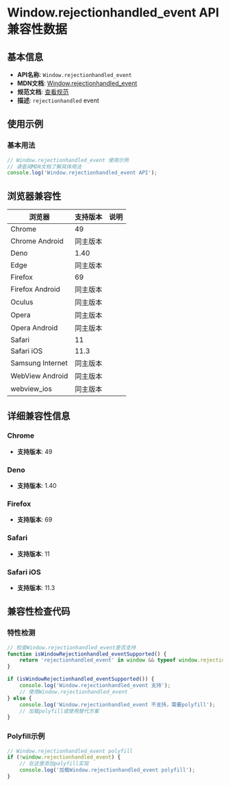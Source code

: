 # Window.rejectionhandled_event API 兼容性数据

## 基本信息

- **API名称**: `Window.rejectionhandled_event`
- **MDN文档**: [Window.rejectionhandled_event](https://developer.mozilla.org/docs/Web/API/Window/rejectionhandled_event)
- **规范文档**: [查看规范](https://html.spec.whatwg.org/multipage/webappapis.html#unhandled-promise-rejections,https://html.spec.whatwg.org/multipage/webappapis.html#handler-window-onrejectionhandled)
- **描述**: `rejectionhandled` event

## 使用示例

### 基本用法

```javascript
// Window.rejectionhandled_event 使用示例
// 请查阅MDN文档了解具体用法
console.log('Window.rejectionhandled_event API');
```

## 浏览器兼容性

| 浏览器 | 支持版本 | 说明 |
|--------|----------|------|
| Chrome | 49 |  |
| Chrome Android | 同主版本 |  |
| Deno | 1.40 |  |
| Edge | 同主版本 |  |
| Firefox | 69 |  |
| Firefox Android | 同主版本 |  |
| Oculus | 同主版本 |  |
| Opera | 同主版本 |  |
| Opera Android | 同主版本 |  |
| Safari | 11 |  |
| Safari iOS | 11.3 |  |
| Samsung Internet | 同主版本 |  |
| WebView Android | 同主版本 |  |
| webview_ios | 同主版本 |  |

## 详细兼容性信息

### Chrome

- **支持版本**: 49

### Deno

- **支持版本**: 1.40

### Firefox

- **支持版本**: 69

### Safari

- **支持版本**: 11

### Safari iOS

- **支持版本**: 11.3

## 兼容性检查代码

### 特性检测

```javascript
// 检查Window.rejectionhandled_event是否支持
function isWindowRejectionhandled_eventSupported() {
    return 'rejectionhandled_event' in window && typeof window.rejectionhandled_event === 'function';
}

if (isWindowRejectionhandled_eventSupported()) {
    console.log('Window.rejectionhandled_event 支持');
    // 使用Window.rejectionhandled_event
} else {
    console.log('Window.rejectionhandled_event 不支持，需要polyfill');
    // 加载polyfill或使用替代方案
}
```

### Polyfill示例

```javascript
// Window.rejectionhandled_event polyfill
if (!window.rejectionhandled_event) {
    // 在这里添加polyfill实现
    console.log('加载Window.rejectionhandled_event polyfill');
}
```

